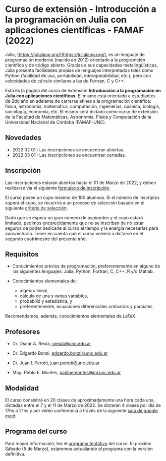 # Curso de extensión - Introducción a la programación en Julia con aplicaciones científicas - FAMAF (2022)

Julia, [https://julialang.org/](https://julialang.org/), es un lenguaje de programación moderno (nacido en 2012) orientado a la programción científica y de código abierto.
Gracias a sus capacidades metalingüísticas, Julia presenta facilidades propias de lenguajes interpretados tales como Python (facilidad de uso, portabilidad, interoperabilidad, etc.), pero con velocidades de cálculo similares a las de Fortran, C y C++.

Esta es la página del curso de extensión **Introducción a la programación en Julia con aplicaciones científicas**.
El mismo está orientado a estudiantes de 2do año en adelante de carreras afines a la programación científica: física, astronomía, matemática, computación, ingenierías, química, biología, sociología, economía, etc.
El mismo será dictado como curso de extensión de la Facultad de Matemáticas, Astronomía, Física y Computación de la Universidad Nacional de Córdoba (FAMAF-UNC).

## Novedades

- 2022 02 01 : Las inscripciones se encuentran abiertas.
- 2022 03 01 : Las inscripciones se encuentran cerradas.

## Inscripción

Las inscripciones estarán abiertas hasta el 01 de Marzo de 2022, y deben realizarse via el siguiente [formulario de inscripción](https://forms.gle/ZA4ByWUeiuWrY6vp9).

El curso posee un cupo máximo de 100 alumnos. Si el número de inscriptos supera el cupo, se recurrirá a un proceso de selección basado en el siguiente [criterio de selección](https://docs.google.com/document/d/10OwpXtlybIlmYAKn5CIKOpll0pWEm1MmwwdrGSvHiSw/edit?usp=sharing).

Dado que se espera un gran número de aspirantes y el cupo estará limitado, pedimos encarecidamente que no se inscriban de no estar seguros de poder dedicarle al curso el tiempo y la energía necesarias para aprovecharlo.
Tener en cuenta que el curso volverá a dictarse en el segundo cuatrimestre del presente año.

## Requisitos

- Conocimientos previos de programación, preferentemente en alguno de los siguientes lenguajes: Julia, Python, Fortran, C, C++, R y/o Matlab.

- Conocimientos elementales de:
  - algebra lineal, 
  - cálculo de una y varias variables,
  - probabilid y estadística, y
  - preferentemente, ecuaciones diferenciales ordinarias y parciales.

Recomendamos, además, conocimientos elementales de LaTeX.

## Profesores

- Dr. Oscar A. Reula, [oreula@unc.edu.ar](oreula@unc.edu.ar)

- Dr. Edgardo Bonzi, [edgardo.bonzi@unc.edu.ar](edgardo.bonzi@unc.edu.ar)

- Dr. Juan I. Perotti, [juan.perotti@unc.edu.ar](juan.perotti@unc.edu.ar)

- Mag. Pablo E. Montes, [pabloemontes@mi.unc.edu.ar](pabloemontes@mi.unc.edu.ar)

## Modalidad

El curso consistirá en 20 clases de aproximadamente una hora cada una, dictadas entre el 7 y el 11 de Marzo de 2022. Se dictarán 4 clases por día de 17hs a 21hs y por video conferencia a través de la siguiente [sala de google meet](https://meet.google.com/rde-pxtw-jeq).

## Programa del curso

Para mayor información, lea el [programa tentativo](https://drive.google.com/file/d/1bP7fOeJiQx999AnlGOw3oKL2CMiM7k0-/view?usp=sharing) del curso.
El proximo Sábado (5 de Marzo), estaremos actualiando el programa con la versión definitiva.
